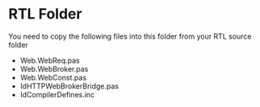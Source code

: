 # RTL Folder 

You need to copy the following files into this folder from your RTL source folder

- Web.WebReq.pas
- Web.WebBroker.pas
- Web.WebConst.pas
- IdHTTPWebBrokerBridge.pas
- IdCompilerDefines.inc
